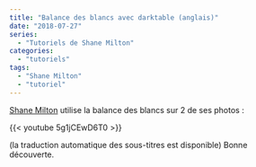 ```yaml
---
title: "Balance des blancs avec darktable (anglais)"
date: "2018-07-27"
series:
  - "Tutoriels de Shane Milton"
categories: 
  - "tutoriels"
tags: 
  - "Shane Milton"
  - "tutoriel"
---
```


[Shane Milton](https://www.youtube.com/channel/UC9Xdl6CglNwxCZqvwKuE9TA) utilise la balance des blancs sur 2 de ses photos : 

{{< youtube 5g1jCEwD6T0 >}}

(la traduction automatique des sous-titres est disponible) Bonne découverte.
